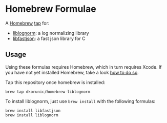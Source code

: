 # Homebrew Formulae

A [Homebrew](https://brew.sh/) [tap](https://docs.brew.sh/Taps) for:

  * [liblognorm](http://www.liblognorm.com/): a log normalizing library
  * [libfastjson](https://github.com/rsyslog/libfastjson): a fast json library for C


## Usage

Using these formulas requires Homebrew, which in turn requires Xcode. If you have not yet installed Homebrew, take a look [how to do so](https://brew.sh/).

Tap this repository once homebrew is installed:

```shell
brew tap dkorunic/homebrew-liblognorm
```

To install liblognorm, just use `brew install` with the following formulas:

```shell
brew install libfastjson
brew install liblognorm
```
